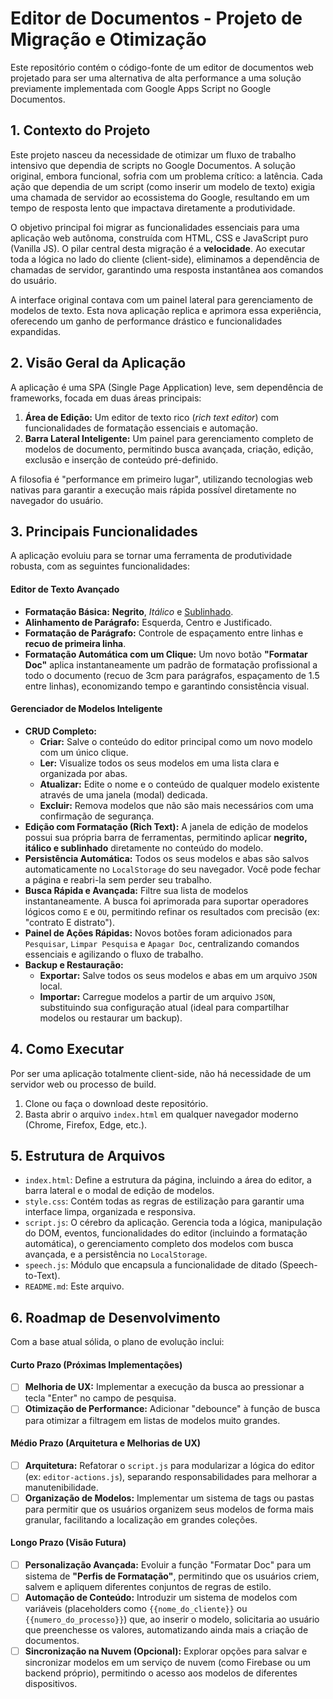 # Editor de Documentos - Projeto de Migração e Otimização

Este repositório contém o código-fonte de um editor de documentos web projetado para ser uma alternativa de alta performance a uma solução previamente implementada com Google Apps Script no Google Documentos.

## 1. Contexto do Projeto

Este projeto nasceu da necessidade de otimizar um fluxo de trabalho intensivo que dependia de scripts no Google Documentos. A solução original, embora funcional, sofria com um problema crítico: a latência. Cada ação que dependia de um script (como inserir um modelo de texto) exigia uma chamada de servidor ao ecossistema do Google, resultando em um tempo de resposta lento que impactava diretamente a produtividade.

O objetivo principal foi migrar as funcionalidades essenciais para uma aplicação web autônoma, construída com HTML, CSS e JavaScript puro (Vanilla JS). O pilar central desta migração é a **velocidade**. Ao executar toda a lógica no lado do cliente (client-side), eliminamos a dependência de chamadas de servidor, garantindo uma resposta instantânea aos comandos do usuário.

A interface original contava com um painel lateral para gerenciamento de modelos de texto. Esta nova aplicação replica e aprimora essa experiência, oferecendo um ganho de performance drástico e funcionalidades expandidas.

## 2. Visão Geral da Aplicação

A aplicação é uma SPA (Single Page Application) leve, sem dependência de frameworks, focada em duas áreas principais:

1.  **Área de Edição:** Um editor de texto rico (*rich text editor*) com funcionalidades de formatação essenciais e automação.
2.  **Barra Lateral Inteligente:** Um painel para gerenciamento completo de modelos de documento, permitindo busca avançada, criação, edição, exclusão e inserção de conteúdo pré-definido.

A filosofia é "performance em primeiro lugar", utilizando tecnologias web nativas para garantir a execução mais rápida possível diretamente no navegador do usuário.

## 3. Principais Funcionalidades

A aplicação evoluiu para se tornar uma ferramenta de produtividade robusta, com as seguintes funcionalidades:

#### Editor de Texto Avançado
-   **Formatação Básica:** **Negrito**, *Itálico* e <u>Sublinhado</u>.
-   **Alinhamento de Parágrafo:** Esquerda, Centro e Justificado.
-   **Formatação de Parágrafo:** Controle de espaçamento entre linhas e **recuo de primeira linha**.
-   **Formatação Automática com um Clique:** Um novo botão **"Formatar Doc"** aplica instantaneamente um padrão de formatação profissional a todo o documento (recuo de 3cm para parágrafos, espaçamento de 1.5 entre linhas), economizando tempo e garantindo consistência visual.

#### Gerenciador de Modelos Inteligente
-   **CRUD Completo:**
    -   **Criar:** Salve o conteúdo do editor principal como um novo modelo com um único clique.
    -   **Ler:** Visualize todos os seus modelos em uma lista clara e organizada por abas.
    -   **Atualizar:** Edite o nome e o conteúdo de qualquer modelo existente através de uma janela (modal) dedicada.
    -   **Excluir:** Remova modelos que não são mais necessários com uma confirmação de segurança.
-   **Edição com Formatação (Rich Text):** A janela de edição de modelos possui sua própria barra de ferramentas, permitindo aplicar **negrito, itálico e sublinhado** diretamente no conteúdo do modelo.
-   **Persistência Automática:** Todos os seus modelos e abas são salvos automaticamente no `LocalStorage` do seu navegador. Você pode fechar a página e reabri-la sem perder seu trabalho.
-   **Busca Rápida e Avançada:** Filtre sua lista de modelos instantaneamente. A busca foi aprimorada para suportar operadores lógicos como `E` e `OU`, permitindo refinar os resultados com precisão (ex: "contrato E distrato").
-   **Painel de Ações Rápidas:** Novos botões foram adicionados para `Pesquisar`, `Limpar Pesquisa` e `Apagar Doc`, centralizando comandos essenciais e agilizando o fluxo de trabalho.
-   **Backup e Restauração:**
    -   **Exportar:** Salve todos os seus modelos e abas em um arquivo `JSON` local.
    -   **Importar:** Carregue modelos a partir de um arquivo `JSON`, substituindo sua configuração atual (ideal para compartilhar modelos ou restaurar um backup).

## 4. Como Executar

Por ser uma aplicação totalmente client-side, não há necessidade de um servidor web ou processo de build.

1.  Clone ou faça o download deste repositório.
2.  Basta abrir o arquivo `index.html` em qualquer navegador moderno (Chrome, Firefox, Edge, etc.).

## 5. Estrutura de Arquivos

-   `index.html`: Define a estrutura da página, incluindo a área do editor, a barra lateral e o modal de edição de modelos.
-   `style.css`: Contém todas as regras de estilização para garantir uma interface limpa, organizada e responsiva.
-   `script.js`: O cérebro da aplicação. Gerencia toda a lógica, manipulação do DOM, eventos, funcionalidades do editor (incluindo a formatação automática), o gerenciamento completo dos modelos com busca avançada, e a persistência no `LocalStorage`.
-   `speech.js`: Módulo que encapsula a funcionalidade de ditado (Speech-to-Text).
-   `README.md`: Este arquivo.

## 6. Roadmap de Desenvolvimento

Com a base atual sólida, o plano de evolução inclui:

#### Curto Prazo (Próximas Implementações)
-   [ ] **Melhoria de UX:** Implementar a execução da busca ao pressionar a tecla "Enter" no campo de pesquisa.
-   [ ] **Otimização de Performance:** Adicionar "debounce" à função de busca para otimizar a filtragem em listas de modelos muito grandes.

#### Médio Prazo (Arquitetura e Melhorias de UX)
-   [ ] **Arquitetura:** Refatorar o `script.js` para modularizar a lógica do editor (ex: `editor-actions.js`), separando responsabilidades para melhorar a manutenibilidade.
-   [ ] **Organização de Modelos:** Implementar um sistema de tags ou pastas para permitir que os usuários organizem seus modelos de forma mais granular, facilitando a localização em grandes coleções.

#### Longo Prazo (Visão Futura)
-   [ ] **Personalização Avançada:** Evoluir a função "Formatar Doc" para um sistema de **"Perfis de Formatação"**, permitindo que os usuários criem, salvem e apliquem diferentes conjuntos de regras de estilo.
-   [ ] **Automação de Conteúdo:** Introduzir um sistema de modelos com variáveis (placeholders como `{{nome_do_cliente}}` ou `{{numero_do_processo}}`) que, ao inserir o modelo, solicitaria ao usuário que preenchesse os valores, automatizando ainda mais a criação de documentos.
-   [ ] **Sincronização na Nuvem (Opcional):** Explorar opções para salvar e sincronizar modelos em um serviço de nuvem (como Firebase ou um backend próprio), permitindo o acesso aos modelos de diferentes dispositivos.
